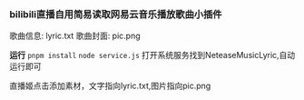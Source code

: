 ### bilibili直播自用简易读取网易云音乐播放歌曲小插件

歌曲信息: lyric.txt
歌曲封面: pic.png

**运行**
`pnpm install` 
`node service.js`
打开系统服务找到NeteaseMusicLyric,自动运行即可

直播姬点击添加素材，文字指向lyric.txt,图片指向pic.png
